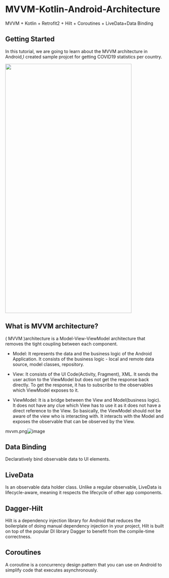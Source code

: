 # MVVM-Kotlin-Android-Architecture
MVVM + Kotlin + Retrofit2 + Hilt + Coroutines + LiveData+Data Binding

## Getting Started
In this tutorial, we are going to learn about the MVVM architecture in Android,I created sample projcet for getting COVID19 statistics per country.


<img src="https://user-images.githubusercontent.com/17107040/115163433-229ce180-a0ba-11eb-9d26-95f14ad3e181.png" width="400" height="790">

## What is MVVM architecture?
( MVVM )architecture is a Model-View-ViewModel architecture that removes the tight coupling between each component. 

- Model:
It represents the data and the business logic of the Android Application. It consists of the business logic - local and remote data source, model classes, repository.

- View:
It consists of the UI Code(Activity, Fragment), XML. It sends the user action to the ViewModel but does not get the response back directly. To get the response, it has to subscribe to the observables which ViewModel exposes to it.

- ViewModel:
It is a bridge between the View and Model(business logic). It does not have any clue which View has to use it as it does not have a direct reference to the View. So basically, the ViewModel should not be aware of the view who is interacting with. It interacts with the Model and exposes the observable that can be observed by the View.

mvvm.png![image](https://user-images.githubusercontent.com/17107040/115162429-84f2e380-a0b4-11eb-926e-b2b8ca78fc26.png)

## Data Binding
Declaratively bind observable data to UI elements.

## LiveData
Is an observable data holder class. Unlike a regular observable, LiveData is lifecycle-aware, meaning it respects the lifecycle of other app components.

## Dagger-Hilt
Hilt is a dependency injection library for Android that reduces the boilerplate of doing manual dependency injection in your project,
Hilt is built on top of the popular DI library Dagger to benefit from the compile-time correctness.

## Coroutines
A coroutine is a concurrency design pattern that you can use on Android to simplify code that executes asynchronously.




